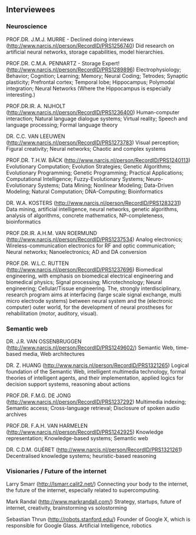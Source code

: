 ## Interviewees
### Neuroscience
PROF.DR. J.M.J. MURRE - Declined doing interviews
(http://www.narcis.nl/person/RecordID/PRS1256740)
Did research on artificial neural networks, storage capabilities, model hierarchies.

PROF.DR. C.M.A. PENNARTZ - Storage Expert!
(http://www.narcis.nl/person/RecordID/PRS1289896)
Electrophysiology; Behavior; Cognition; Learning; Memory; Neural Coding; Tetrodes; Synaptic plasticity; Prefrontal cortex; Temporal lobe; Hippocampus; Polymodal integration; Neural Networks (Where the Hippocampus is especially interesting.)

PROF.DR.IR. A. NIJHOLT
(http://www.narcis.nl/person/RecordID/PRS1236400)
Human-computer interaction; Natural language dialogue systems; Virtual reality; Speech and language processing; Formal language theory

DR. C.C. VAN LEEUWEN
(http://www.narcis.nl/person/RecordID/PRS1273783)
Visual perception; Figural creativity; Neural networks; Chaotic and complex systems

PROF.DR. T.H.W. BÄCK
(http://www.narcis.nl/person/RecordID/PRS1240113)
Evolutionary Computation; Evolution Strategies; Genetic Algorithms; Evolutionary Programming; Genetic Programming; Practical Applications; Computational Intelligence; Fuzzy-Evolutionary Systems; Neuro-Evolutionary Systems; Data Mining; Nonlinear Modeling; Data-Driven Modeling; Natural Computation; DNA-Computing; Bioinformatics

DR. W.A. KOSTERS
(http://www.narcis.nl/person/RecordID/PRS1283231)
Data mining, artificial intelligence, neural networks, genetic algorithms, analysis of algorithms, concrete mathematics, NP-completeness, bioinformatics

PROF.DR.IR. A.H.M. VAN ROERMUND
(http://www.narcis.nl/person/RecordID/PRS1237534)
Analog electronics; Wireless-communication electronics for RF and optic communication; Neural networks; Nanoelectronics; AD and DA conversion

PROF.DR. W.L.C. RUTTEN
(http://www.narcis.nl/person/RecordID/PRS1237696)
Biomedical engineering, with emphasis on biomedical electrical engineering and biomedical physics; Signal processing; Microtechnology; Neural engineering; Cellular/Tissue engineering. The, strongly interdisciplinary, research program aims at interfacing (large scale signal exchange, multi micro electrode systems) between neural system and the (electronic computer) outer world, for the development of neural prostheses for rehabilitation (motor, auditory, visual).

### Semantic web
DR. J.R. VAN OSSENBRUGGEN
(http://www.narcis.nl/person/RecordID/PRS1249602/)
Semantic Web, time-based media, Web architectures

DR. Z. HUANG
(http://www.narcis.nl/person/RecordID/PRS1321265)
Logical foundation of the Semantic Web, intelligent multimedia technology, formal theories of intelligent agents, and their implementation, applied logics for decision support systems, reasoning about actions

PROF.DR. F.M.G. DE JONG
(http://www.narcis.nl/person/RecordID/PRS1237292)
Multimedia indexing; Semantic access; Cross-language retrieval; Disclosure of spoken audio archives

PROF.DR. F.A.H. VAN HARMELEN
(http://www.narcis.nl/person/RecordID/PRS1242925)
Knowledge representation; Knowledge-based systems; Semantic web

DR. C.D.M. GUÉRET
(http://www.narcis.nl/person/RecordID/PRS1321261)
Decentralised knowledge systems; heuristic-based reasoning

### Visionaries / Future of the internet
Larry Smarr
(http://lsmarr.calit2.net/)
Connecting your body to the internet, the future of the internet, especially related to supercomputing.

Mark Randal
(http://www.markrandall.com/)
Strategy, startups, future of internet, creativity, brainstorming vs solostorming

Sebastian Thrun
(http://robots.stanford.edu/)
Founder of Google X, which is responsible for Google Glass. Artificial Intelligence, robotics